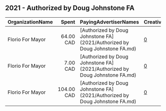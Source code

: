 ## 2021 - Authorized by Doug Johnstone FA 
|OrganizationName|Spent|PayingAdvertiserNames|CreativeUrls|Impressions|Genders|AgeBrackets|CountryCodes|BillingAddresses|CandidateBallotInformation|
|:---|---:|:---|:---|---:|:---|:---|:---|:---|:---|
|Florio For Mayor|64.00 CAD|[Authorized by Doug Johnstone FA](2021/Authorized by Doug Johnstone FA.md)|[0](https://www.snap.com/political-ads/asset/c5c1dc75302dc789a7db983ccfb21c2a9bd127f8f52a6e31517c494c3bd6f493?mediaType=jpeg)|5,804||17+|canada|"1405 Columbia Road,Castlegar,V1N 4M1,CA"|Florio Vassilakakis|
|Florio For Mayor|7.00 CAD|[Authorized by Doug Johnstone FA](2021/Authorized by Doug Johnstone FA.md)|[0](https://www.snap.com/political-ads/asset/1a202a85b54e07d8861e4c9ab06811221aab79470a40c65b92baabebd84db019?mediaType=jpeg)|757||17+|canada|"1405 Columbia Road,Castlegar,V1N 4M1,CA"|Florio Vassilakakis|
|Florio For Mayor|104.00 CAD|[Authorized by Doug Johnstone FA](2021/Authorized by Doug Johnstone FA.md)|[0](https://www.snap.com/political-ads/asset/5e2841d8af9d0cafed02ffd67b3c5db65d030d22c065838ad0bd9dddb360f9e3?mediaType=jpeg)|9,061||18+|canada|"1405 Columbia Road,Castlegar,V1N 4M1,CA"|Florio Vassilakakis|

